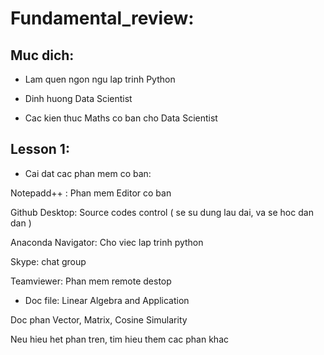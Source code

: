 # Fundamental_review:

## Muc dich:

- Lam quen ngon ngu lap trinh Python

- Dinh huong Data Scientist

- Cac kien thuc Maths co ban cho Data Scientist

## Lesson 1:

- Cai dat cac phan mem co ban:

Notepadd++ :        Phan mem Editor co ban

Github Desktop:     Source codes control ( se su dung lau dai, va se hoc dan dan )

Anaconda Navigator: Cho viec lap trinh python          

Skype:              chat group

Teamviewer:         Phan mem remote destop 

- Doc file: Linear Algebra and Application

Doc phan Vector, Matrix, Cosine Simularity

Neu hieu het phan tren, tim hieu them cac phan khac

